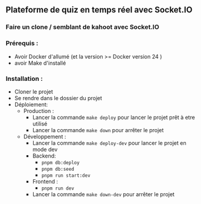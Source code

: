 ## Plateforme de quiz en temps réel avec Socket.IO

### Faire un clone / semblant de kahoot avec Socket.IO

### Prérequis :

- Avoir Docker d'allumé (et la version >= Docker version 24 )
- avoir Make d'installé

### Installation :

- Cloner le projet
- Se rendre dans le dossier du projet
- Déploiement:
  - Production :
    - Lancer la commande `make deploy` pour lancer le projet prêt à etre utilisé
    - Lancer la commande `make down` pour arrêter le projet
  - Développement :
    - Lancer la commande `make deploy-dev` pour lancer le projet en mode dev
    - Backend:
      - `pnpm db:deploy`
      - `pnpm db:seed`
      - `pnpm run start:dev`
    - Frontend :
      - `pnpm run dev`
    - Lancer la commande `make down-dev` pour arrêter le projet
